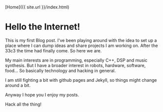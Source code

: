
[Home]({{ site.url }}/index.html)

Hello the Internet!
===================

This is my first Blog post.
I've been playing around with the idea to set up a place where I can dump ideas and share projects I am working on.
After the 33c3 the time had finally come.
So here we are.

My main interests are in programming, especially C++, DSP and music synthesis.
But I have a broader interest in robots, hardware, software, food...
So basically technology and hacking in general.

I am still fighting a bit with github pages and Jekyll, so things might change around a bit.

Anyway I hope you I enjoy my posts.

Hack all the thing!
